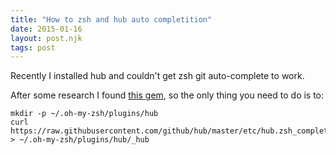```yaml
---
title: "How to zsh and hub auto completition"
date: 2015-01-16
layout: post.njk
tags: post
---
```


Recently I installed hub and couldn't get zsh git auto-complete to work.

After some research I found [this gem](https://github.com/github/hub/issues/231#issuecomment-65781899), so the only thing you need to do is to:

```
mkdir -p ~/.oh-my-zsh/plugins/hub
curl https://raw.githubusercontent.com/github/hub/master/etc/hub.zsh_completion > ~/.oh-my-zsh/plugins/hub/_hub
```
